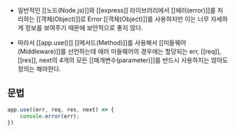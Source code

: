 - 일반적인 [[노드(Node.js)]]와 [[express]] 라이브러리에서 [[에러(error)]]를 처리하는 [[객체(Object)]]로 Error [[객체(Object)]]를 사용하지만 이는 너무 자세하게 정보를 보여주기 때문에 보안적으로 좋지 않다.

- 따라서 [[app.use()]] [[메서드(Method)]]를 사용해서 [[미들웨어(Middleware)]]를 선언하는데 에러 미들웨어의 경우에는 할당되는 err, [[req]], [[res]], next의 4개의 모든 [[매개변수(parameter)]]를 반드시 사용하지는 않아도 정의는 해야한다.


## 문법

```js
app.use((err, req, res, next) => {
	console.error(err);
})
```